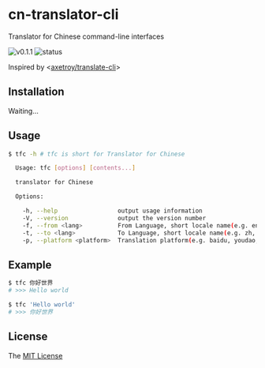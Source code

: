 # cn-translator-cli
Translator for Chinese command-line interfaces

![v0.1.1](https://img.shields.io/badge/version-v0.1.1-orange.svg)
![status](https://img.shields.io/badge/status-beta-yellow.svg)

Inspired by <[axetroy/translate-cli](https://github.com/axetroy/translate-cli)>

## Installation

Waiting...

## Usage

```bash
$ tfc -h # tfc is short for Translator for Chinese

  Usage: tfc [options] [contents...]

  translator for Chinese

  Options:

    -h, --help                 output usage information
    -V, --version              output the version number
    -f, --from <lang>          From Language, short locale name(e.g. en, zh)
    -t, --to <lang>            To Language, short locale name(e.g. zh, en)
    -p, --platform <platform>  Translation platform(e.g. baidu, youdao, google
```

## Example

```bash
$ tfc 你好世界
# >>> Hello world

$ tfc 'Hello world'
# >>> 你好世界
```

## License

The [MIT License](https://github.com/WindomZ/cn-translator-cli/blob/master/LICENSE)
